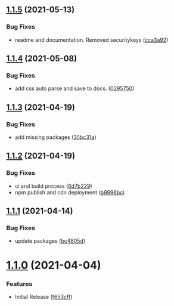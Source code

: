 ## [1.1.5](https://github.com/CoCreate-app/CoCreate-builder/compare/v1.1.4...v1.1.5) (2021-05-13)


### Bug Fixes

* readme and documentation. Removed securitykeys ([cca3a92](https://github.com/CoCreate-app/CoCreate-builder/commit/cca3a9263bf586baef01f36079989e8592860790))

## [1.1.4](https://github.com/CoCreate-app/CoCreate-builder/compare/v1.1.3...v1.1.4) (2021-05-08)


### Bug Fixes

* add css auto parse and save to docs. ([0295750](https://github.com/CoCreate-app/CoCreate-builder/commit/0295750753ca08cee51bdb52d2b05a732a797424))

## [1.1.3](https://github.com/CoCreate-app/CoCreate-builder/compare/v1.1.2...v1.1.3) (2021-04-19)


### Bug Fixes

* add missing packages ([35bc31a](https://github.com/CoCreate-app/CoCreate-builder/commit/35bc31a5e311b2f508e479a668c58ccdbdf5c869))

## [1.1.2](https://github.com/CoCreate-app/CoCreate-builder/compare/v1.1.1...v1.1.2) (2021-04-19)


### Bug Fixes

* ci and build process ([6d7b229](https://github.com/CoCreate-app/CoCreate-builder/commit/6d7b22950f8004379aa4e52597f9fe3eabc689be))
* npm publish and cdn deployment ([b9996bc](https://github.com/CoCreate-app/CoCreate-builder/commit/b9996bc2ca8dfae1d31244aeeed30f8c1d51c605))

## [1.1.1](https://github.com/CoCreate-app/CoCreate-builder/compare/v1.1.0...v1.1.1) (2021-04-14)


### Bug Fixes

* update packages ([bc4805d](https://github.com/CoCreate-app/CoCreate-builder/commit/bc4805d30682e30f374645015b7b30f4072e4db7))

# [1.1.0](https://github.com/CoCreate-app/CoCreate-builder/compare/v1.0.0...v1.1.0) (2021-04-04)


### Features

* Initial Release ([f653cff](https://github.com/CoCreate-app/CoCreate-builder/commit/f653cff19c7678387dda21688be11c5b6d1e3d00))
